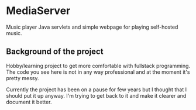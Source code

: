 # MediaServer
Music player Java servlets and simple webpage for playing self-hosted music.


<h2>Background of the project</h2>
<p>Hobby/learning project to get more comfortable with fullstack programming. The code you see here is not in any way professional and at the moment it's pretty messy.</p>

<p>Currently the project has been on a pause for few years but I thought that I should put it up anyway. I'm trying to get back to it and make it clearer and document it better.</p>
